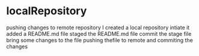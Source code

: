 # localRepository
pushing changes to remote repository
I created a local repository
intiate it 
added a README.md file
staged the README.md file
commit the stage file
bring some changes to the file
pushing thefile to remote 
and commiting the changes 

